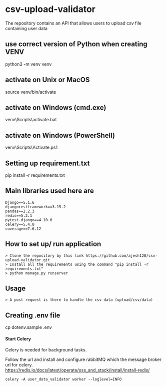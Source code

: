# csv-upload-validator
The repository contains an API that allows users to upload csv file containing user data

##  use correct version of Python when creating VENV
python3 -m venv venv

##  activate on Unix or MacOS
source venv/bin/activate

##  activate on Windows (cmd.exe)
venv\Scripts\activate.bat

##  activate on Windows (PowerShell)
venv\Scripts\Activate.ps1

## Setting up requirement.txt
pip install -r requirements.txt

## Main libraries used here are
    Django==5.1.6
    djangorestframework==3.15.2
    pandas==2.2.3
    redis==5.2.1
    pytest-django==4.10.0
    celery==5.4.0
    coverage==7.6.12

## How to set up/ run application
    > Clone the repository by this link https://github.com/ajesh128/csv-upload-validator.git
    > Install all the requirements using the command "pip install -r requirements.txt"
    > python manage.py runserver

## Usage
    > A post request is there to handle the csv data (upload/csv/data)

## Creating .env file
cp dotenv.sample .env
    

#### Start Celery

Celery is needed for background tasks.

Follow the url and install and configure rabbitMQ which the message broker url for celery.
https://redis.io/docs/latest/operate/oss_and_stack/install/install-redis/

```
celery -A user_data_validator worker --loglevel=INFO
